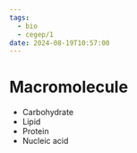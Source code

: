 ```yaml
---
tags:
  - bio
  - cegep/1
date: 2024-08-19T10:57:00
---
```


# Macromolecule

- Carbohydrate
- Lipid
- Protein
- Nucleic acid